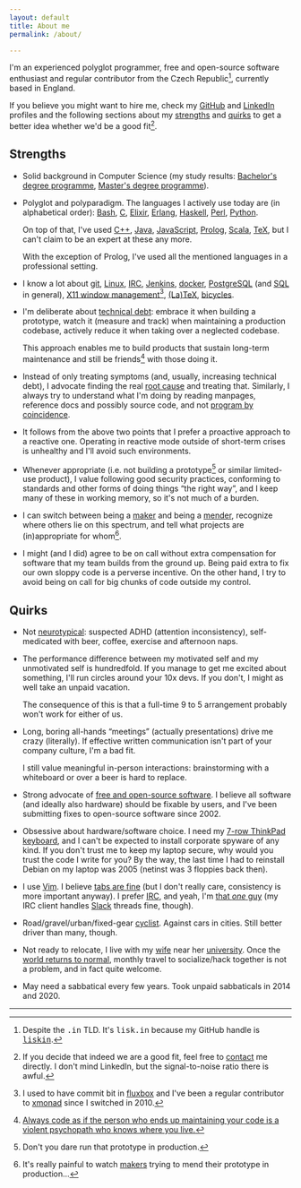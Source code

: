 ```yaml
---
layout: default
title: About me
permalink: /about/

---
```


I'm an experienced polyglot programmer, free and open-source software
enthusiast and regular contributor from the Czech Republic[^tld], currently
based in England.

[^tld]:
    Despite the <tt>.in</tt> TLD. It's <tt>lisk.in</tt> because my GitHub
    handle is [<tt>liskin</tt>][github-liskin].

If you believe you might want to hire me, check my [GitHub][github-liskin] and
[LinkedIn][linkedin-pivnik] profiles and the following sections about my
[strengths](#strengths) and [quirks](#quirks) to get a better idea whether
we'd be a good fit[^contact].

[github-liskin]: https://github.com/liskin
[linkedin-pivnik]: https://www.linkedin.com/in/pivnik

[^contact]:
    If you decide that indeed we are a good fit, feel free to [contact][] me
    directly. I don't mind LinkedIn, but the signal-to-noise ratio there is
    awful.

[contact]: /contact/

## Strengths

* Solid background in Computer Science (my study results: [Bachelor's degree
  programme][study1], [Master's degree programme][study2]).
* Polyglot and polyparadigm. The languages I actively use today are (in
  alphabetical order): [Bash][], [C][], [Elixir][], [Erlang][], [Haskell][],
  [Perl][], [Python][].

  On top of that, I've used [C++][], [Java][], [JavaScript][], [Prolog][],
  [Scala][], [TeX][], but I can't claim to be an expert at these any more.

  With the exception of Prolog, I've used all the mentioned languages in a
  professional setting.
* I know a lot about [git][], [Linux][], [IRC][], [Jenkins][], [docker][],
  [PostgreSQL][] (and [SQL][] in general), [X11 window management][][^x11-wm],
  [(La)TeX][TeX], [bicycles][].
* I'm deliberate about [technical debt][]: embrace it when building a
  prototype, watch it (measure and track) when maintaining a production
  codebase, actively reduce it when taking over a neglected codebase.

  This approach enables me to build products that sustain long-term
  maintenance and still be friends[^violent-psychopath] with those doing it.
* Instead of only treating symptoms (and, usually, increasing technical debt),
  I advocate finding the real [root cause][] and treating that. Similarly, I
  always try to understand what I'm doing by reading manpages, reference
  docs and possibly source code, and not [program by coincidence][].
* It follows from the above two points that I prefer a proactive approach to a
  reactive one. Operating in reactive mode outside of short-term crises is
  unhealthy and I'll avoid such environments.
* Whenever appropriate (i.e. not building a prototype[^prototype-prod] or
  similar limited-use product), I value following good security practices,
  conforming to standards and other forms of doing things “the right way”, and
  I keep many of these in working memory, so it's not much of a burden.
* I can switch between being a [maker][makers-menders] and being a
  [mender][makers-menders], recognize where others lie on this spectrum, and
  tell what projects are (in)appropriate for whom[^makers-maintenance].
* I might (and I did) agree to be on call without extra compensation for
  software that my team builds from the ground up. Being paid extra to fix
  our own sloppy code is a perverse incentive. On the other hand, I try to
  avoid being on call for big chunks of code outside my control.

[study1]: https://is.muni.cz/student/vystavene_znamky?lang=en;studium_osoby=209545
[study2]: https://is.muni.cz/student/vystavene_znamky?lang=en;studium_osoby=531387
[Bash]: https://www.gnu.org/software/bash/
[C++]: https://isocpp.org/
[C]: https://en.wikipedia.org/wiki/C_(programming_language)
[Elixir]: https://elixir-lang.org/
[Erlang]: https://www.erlang.org/
[Haskell]: https://www.haskell.org/
[JavaScript]: https://en.wikipedia.org/wiki/JavaScript
[Java]: https://en.wikipedia.org/wiki/Java_(programming_language)
[Perl]: https://www.perl.org/
[Prolog]: https://en.wikipedia.org/wiki/Prolog
[Python]: https://www.python.org/
[Scala]: https://www.scala-lang.org/
[git]: https://git-scm.com/
[Linux]: https://www.kernel.org/
[IRC]: https://en.wikipedia.org/wiki/Internet_Relay_Chat
[Jenkins]: https://www.jenkins.io/
[docker]: https://en.wikipedia.org/wiki/Docker_(software)
[PostgreSQL]: https://www.postgresql.org/
[SQL]: https://en.wikipedia.org/wiki/SQL
[X11 window management]: https://en.wikipedia.org/wiki/X_window_manager
[fluxbox]: http://fluxbox.org/
[xmonad]: https://xmonad.org/
[TeX]: https://en.wikipedia.org/wiki/TeX
[bicycles]: https://en.wikipedia.org/wiki/Bicycle
[root cause]: https://en.wikipedia.org/wiki/Root_cause_analysis
[program by coincidence]: https://dev.to/decoeur_/programming-by-coincidence-dont-do-it-7cp
[technical debt]: https://blog.pragmaticengineer.com/tech-debt/
[makers-menders]: https://dev.to/corgibytes/developer-differences-makers-vs-menders

[^x11-wm]:
    I used to have commit bit in [fluxbox][] and I've been a regular
    contributor to [xmonad][] since I switched in 2010.

[^violent-psychopath]:
    [Always code as if the person who ends up maintaining your code is a
    violent psychopath who knows where you
    live.](https://blog.codinghorror.com/coding-for-violent-psychopaths/)

[^prototype-prod]:
    Don't you dare run that prototype in production.

[^makers-maintenance]:
    It's really painful to watch [makers][makers-menders] trying to mend their
    prototype in production…

## Quirks

* Not [neurotypical][]: suspected ADHD (attention inconsistency),
  self-medicated with beer, coffee, exercise and afternoon naps.
* The performance difference between my motivated self and my unmotivated self
  is hundredfold. If you manage to get me excited about something, I'll run
  circles around your 10x devs. If you don't, I might as well take an unpaid
  vacation.

  The consequence of this is that a full-time 9 to 5 arrangement probably
  won't work for either of us.
* Long, boring all-hands “meetings” (actually presentations) drive me crazy
  (literally). If effective written communication isn't part of your company
  culture, I'm a bad fit.

  I still value meaningful in-person interactions: brainstorming with a
  whiteboard or over a beer is hard to replace.
* Strong advocate of [free and open-source software][FOSS]. I believe all
  software (and ideally also hardware) should be fixable by users, and I've
  been submitting fixes to open-source software since 2002.
* Obsessive about hardware/software choice. I need my [7-row ThinkPad
  keyboard][thinkpad-25], and I can't be expected to install corporate spyware
  of any kind. If you don't trust me to keep my laptop secure, why would you
  trust the code I write for you? By the way, the last time I had to reinstall
  Debian on my laptop was 2005 (netinst was 3 floppies back then).
* I use [Vim][]. I believe [tabs are fine][tabs] (but I don't really care,
  consistency is more important anyway). I prefer [IRC][], and yeah, I'm [that
  _one_ guy](https://xkcd.com/1782/) (my IRC client handles [Slack][] threads
  fine, though).
* Road/gravel/urban/fixed-gear [cyclist][strava-profile]. Against cars in
  cities. Still better driver than many, though.
* Not ready to relocate, I live with my [wife][] near her
  [university][eva-uni]. Once the [world returns to normal][COVID-19], monthly
  travel to socialize/hack together is not a problem, and in fact quite welcome.
* May need a sabbatical every few years. Took unpaid sabbaticals in 2014 and
  2020.

[neurotypical]: https://en.wikipedia.org/wiki/Neurotypical
[FOSS]: https://en.wikipedia.org/wiki/Free_and_open-source_software
[strava-profile]: https://www.strava.com/athletes/480858
[thinkpad-25]: https://user-images.githubusercontent.com/300342/81182740-8663f280-8fae-11ea-9b0d-db91eb6febaf.jpg
[Vim]: https://www.vim.org/
[tabs]: https://softwareengineering.stackexchange.com/a/72
[Slack]: https://slack.com/
[wife]: https://www.linkedin.com/in/eva-janou%C5%A1kov%C3%A1-2a53a5162/
[COVID-19]: https://en.wikipedia.org/wiki/COVID-19_pandemic
[eva-uni]: https://www.surrey.ac.uk/school-veterinary-medicine/about/department-veterinary-epidemiology-and-public-health

---
